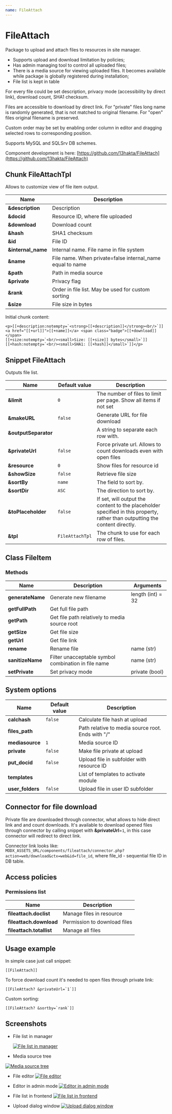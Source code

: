 ```yaml
---
name: FileAttach
---
```

# FileAttach

Package to upload and attach files to resources in site manager.

- Supports upload and download limitation by policies;
- Has admin managing tool to control all uploaded files;
- There is a media source for viewing uploaded files. It becomes available while package is globally registered during installation;
- File list is kept in table

For every file could be set description, privacy mode (accessibility by direct link), download count, SHA1 checksum.

Files are accessible to download by direct link. For "private" files long name is randomly generated, that is not matched to original filename.
For "open" files original filename is preserved.

Custom order may be set by enabling order column in editor and dragging selected rows to corresponding position.

Supports MySQL and SQLSrv DB schemes.

Component development is here: [https://github.com/13hakta/FileAttach](https://github.com/13hakta/FileAttach)

## Chunk FileAttachTpl

Allows to customize view of file item output.

| Name               | Description                                               |
|--------------------|-----------------------------------------------------------|
| **&description**   | Description                                               |
| **&docid**         | Resource ID, where file uploaded                          |
| **&download**      | Download count                                            |
| **&hash**          | SHA1 checksum                                             |
| **&id**            | File ID                                                   |
| **&internal_name** | Internal name. File name in file system                   |
| **&name**          | File name. When private=false internal_name equal to name |
| **&path**          | Path in media source                                      |
| **&private**       | Privacy flag                                              |
| **&rank**          | Order in file list. May be used for custom sorting        |
| **&size**          | File size in bytes                                        |

Initial chunk content:

```modx
<p>[[+description:notempty=`<strong>[[+description]]</strong><br/>`]]
<a href="[[+url]]">[[+name]]</a> <span class="badge">[[+download]]</span>
[[+size:notempty=`<br/><small>Size: [[+size]] bytes</small>`]]
[[+hash:notempty=`<br/><small>SHA1: [[+hash]]</small>`]]</p>
```

## Snippet FileAttach

Outputs file list.

| Name                 | Default value   | Description                                                                                                                 |
|----------------------|-----------------|-----------------------------------------------------------------------------------------------------------------------------|
| **&limit**           | `0`             | The number of files to limit per page. Show all items if not set                                                            |
| **&makeURL**         | `false`         | Generate URL for file download                                                                                              |
| **&outputSeparator** |                 | A string to separate each row with.                                                                                         |
| **&privateUrl**      | `false`         | Force private url. Allows to count downloads even with open files                                                           |
| **&resource**        | `0`             | Show files for resource id                                                                                                  |
| **&showSize**        | `false`         | Retrieve file size                                                                                                          |
| **&sortBy**          | `name`          | The field to sort by.                                                                                                       |
| **&sortDir**         | `ASC`           | The direction to sort by.                                                                                                   |
| **&toPlaceholder**   | `false`         | If set, will output the content to the placeholder specified in this property, rather than outputting the content directly. |
| **&tpl**             | `FileAttachTpl` | The chunk to use for each row of files.                                                                                     |

## Class FileItem

### Methods

| Name             | Description                                         | Arguments         |
|------------------|-----------------------------------------------------|-------------------|
| **generateName** | Generate new filename                               | length (int) = 32 |
| **getFullPath**  | Get full file path                                  |                   |
| **getPath**      | Get file path relatively to media source root       |                   |
| **getSize**      | Get file size                                       |                   |
| **getUrl**       | Get file link                                       |                   |
| **rename**       | Rename file                                         | name (str)        |
| **sanitizeName** | Filter unacceptable symbol combination in file name | name (str)        |
| **setPrivate**   | Set privacy mode                                    | private (bool)    |

## System options

| Name             | Default value | Description                                       |
|------------------|---------------|---------------------------------------------------|
| **calchash**     | `false`       | Calculate file hash at upload                     |
| **files_path**   |               | Path relative to media source root. Ends with "/" |
| **mediasource**  | `1`           | Media source ID                                   |
| **private**      | `false`       | Make file private at upload                       |
| **put_docid**    | `false`       | Upload file in subfolder with resource ID         |
| **templates**    |               | List of templates to activate module              |
| **user_folders** | `false`       | Upload file in user ID subfolder                  |

## Connector for file download

Private file are downloaded through connector, what allows to hide direct link and and count downloads.
It's available to download opened files through connector by calling snippet with **&privateUrl**=`1`, in this case connector will redirect to direct link.

Connector link looks like: `MODX_ASSETS_URL/components/fileattach/connector.php?action=web/download&ctx=web&id=file_id`,
where file_id - sequential file ID in DB table.

## Access policies

### Permissions list

| Name                     | Description                  |
|--------------------------|------------------------------|
| **fileattach.doclist**   | Manage files in resource     |
| **fileattach.download**  | Permission to download files |
| **fileattach.totallist** | Manage all files             |

## Usage example

In simple case just call snippet:

```modx
[[FileAttach]]
```

To force download count it's needed to open files through private link:

```modx
[[FileAttach? &privateUrl=`1`]]
```

Custom sorting:

```modx
[[FileAttach? &sortby=`rank`]]
```

## Screenshots

- File list in manager

  [![File list in manager](http://modstore.pro/assets/uploadify/7/d/0/7d0f1263e99423f3aafb4d4acfadab1es.jpg)](http://modstore.pro/assets/uploadify/7/d/0/7d0f1263e99423f3aafb4d4acfadab1e.png)

- Media source tree

[![Media source tree](http://modstore.pro/assets/uploadify/7/e/c/7ec6d5cfd2eda4b6beecacbb9dccf137s.jpg)](http://modstore.pro/assets/uploadify/7/e/c/7ec6d5cfd2eda4b6beecacbb9dccf137.jpg)

- File editor
  [![File editor](http://modstore.pro/assets/uploadify/a/7/3/a73f632567a372e4798d4e8a46e6ed66s.jpg)](http://modstore.pro/assets/uploadify/a/7/3/a73f632567a372e4798d4e8a46e6ed66.jpg)

- Editor in admin mode
  [![Editor in admin mode](http://modstore.pro/assets/uploadify/1/1/e/11e65bc91ab8d98697fa7131d1ef0dces.jpg)](http://modstore.pro/assets/uploadify/1/1/e/11e65bc91ab8d98697fa7131d1ef0dce.jpg)

- File list in frontend
  [![File list in frontend](http://modstore.pro/assets/uploadify/7/d/0/7d0f1263e99423f3aafb4d4acfadab1es.jpg)](http://modstore.pro/assets/uploadify/7/d/0/7d0f1263e99423f3aafb4d4acfadab1e.png)

- Upload dialog window
  [![Upload dialog window](http://modstore.pro/assets/uploadify/d/8/e/d8e762da9506a5a6b17bf895e7b9b512s.jpg)](http://modstore.pro/assets/uploadify/d/8/e/d8e762da9506a5a6b17bf895e7b9b512.png)

